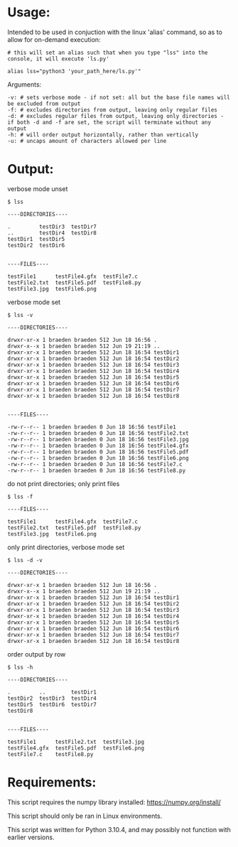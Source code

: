 # Usage:

Intended to be used in conjuction with the linux 'alias' command, so as to allow for on-demand execution:
  
    # this will set an alias such that when you type "lss" into the console, it will execute 'ls.py'
    
    alias lss="python3 'your_path_here/ls.py'"
  
Arguments:
  
    -v: # sets verbose mode - if not set: all but the base file names will be excluded from output
    -f: # excludes directories from output, leaving only regular files
    -d: # excludes regular files from output, leaving only directories - if both -d and -f are set, the script will terminate without any output
    -h: # will order output horizontally, rather than vertically
    -u: # uncaps amount of characters allowed per line
    
# Output:  
    
verbose mode unset

    $ lss 

    ----DIRECTORIES----

    .         testDir3  testDir7
    ..        testDir4  testDir8
    testDir1  testDir5
    testDir2  testDir6


    ----FILES----

    testFile1      testFile4.gfx  testFile7.c
    testFile2.txt  testFile5.pdf  testFile8.py
    testFile3.jpg  testFile6.png


verbose mode set

    $ lss -v
    
    ----DIRECTORIES----

    drwxr-xr-x 1 braeden braeden 512 Jun 18 16:56 .
    drwxr-x--x 1 braeden braeden 512 Jun 19 21:19 ..
    drwxr-xr-x 1 braeden braeden 512 Jun 18 16:54 testDir1
    drwxr-xr-x 1 braeden braeden 512 Jun 18 16:54 testDir2
    drwxr-xr-x 1 braeden braeden 512 Jun 18 16:54 testDir3
    drwxr-xr-x 1 braeden braeden 512 Jun 18 16:54 testDir4
    drwxr-xr-x 1 braeden braeden 512 Jun 18 16:54 testDir5
    drwxr-xr-x 1 braeden braeden 512 Jun 18 16:54 testDir6
    drwxr-xr-x 1 braeden braeden 512 Jun 18 16:54 testDir7
    drwxr-xr-x 1 braeden braeden 512 Jun 18 16:54 testDir8


    ----FILES----

    -rw-r--r-- 1 braeden braeden 0 Jun 18 16:56 testFile1
    -rw-r--r-- 1 braeden braeden 0 Jun 18 16:56 testFile2.txt
    -rw-r--r-- 1 braeden braeden 0 Jun 18 16:56 testFile3.jpg
    -rw-r--r-- 1 braeden braeden 0 Jun 18 16:56 testFile4.gfx
    -rw-r--r-- 1 braeden braeden 0 Jun 18 16:56 testFile5.pdf
    -rw-r--r-- 1 braeden braeden 0 Jun 18 16:56 testFile6.png
    -rw-r--r-- 1 braeden braeden 0 Jun 18 16:56 testFile7.c
    -rw-r--r-- 1 braeden braeden 0 Jun 18 16:56 testFile8.py
    

do not print directories; only print files

    $ lss -f
    
    ----FILES----

    testFile1      testFile4.gfx  testFile7.c
    testFile2.txt  testFile5.pdf  testFile8.py
    testFile3.jpg  testFile6.png


only print directories, verbose mode set

    $ lss -d -v
    
    ----DIRECTORIES----

    drwxr-xr-x 1 braeden braeden 512 Jun 18 16:56 .
    drwxr-x--x 1 braeden braeden 512 Jun 19 21:19 ..
    drwxr-xr-x 1 braeden braeden 512 Jun 18 16:54 testDir1
    drwxr-xr-x 1 braeden braeden 512 Jun 18 16:54 testDir2
    drwxr-xr-x 1 braeden braeden 512 Jun 18 16:54 testDir3
    drwxr-xr-x 1 braeden braeden 512 Jun 18 16:54 testDir4
    drwxr-xr-x 1 braeden braeden 512 Jun 18 16:54 testDir5
    drwxr-xr-x 1 braeden braeden 512 Jun 18 16:54 testDir6
    drwxr-xr-x 1 braeden braeden 512 Jun 18 16:54 testDir7
    drwxr-xr-x 1 braeden braeden 512 Jun 18 16:54 testDir8


order output by row

    $ lss -h

    ----DIRECTORIES----

    .         ..        testDir1
    testDir2  testDir3  testDir4
    testDir5  testDir6  testDir7
    testDir8


    ----FILES----

    testFile1      testFile2.txt  testFile3.jpg
    testFile4.gfx  testFile5.pdf  testFile6.png
    testFile7.c    testFile8.py

# Requirements:

This script requires the numpy library installed: https://numpy.org/install/

This script should only be ran in Linux environments.

This script was written for Python 3.10.4, and may possibly not function with earlier versions.
